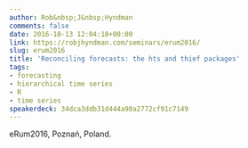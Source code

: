 ```yaml
---
author: Rob&nbsp;J&nbsp;Hyndman
comments: false
date: 2016-10-13 12:04:18+00:00
link: https://robjhyndman.com/seminars/erum2016/
slug: erum2016
title: 'Reconciling forecasts: the hts and thief packages'
tags:
- forecasting
- hierarchical time series
- R
- time series
speakerdeck: 34dca3ddb31d444a90a2772cf91c7149
---
```


eRum2016, Poznań, Poland.
